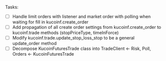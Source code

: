 Tasks:
- [ ] Handle limit orders with listener and market order with polling when waiting for fill in kucoinf.create_order
- [ ] Add propagation of all create order settings from kucoinf.create_order to kucoinf.trade methods (stopPriceType, timeInForce)
- [ ] Modify kucoinf.trade.update_stop_loss_stop to be a general update_order method 
- [ ] Decompose KucoinFuturesTrade class into TradeClient <- Risk, Poll, Orders <- KucoinFuturesTrade
